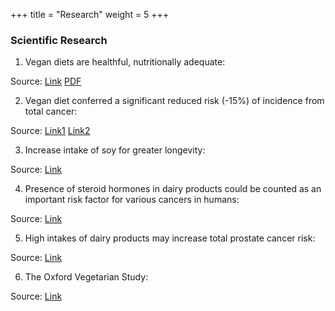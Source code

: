 +++
title = "Research"
weight = 5
+++

### Scientific Research

1) Vegan diets are healthful, nutritionally adequate:

Source: [Link](https://pubmed.ncbi.nlm.nih.gov/27886704/) [PDF](https://www.eatrightpro.org/~/media/eatrightpro%20files/practice/position%20and%20practice%20papers/position%20papers/vegetarian-diet.ashx)

2) Vegan diet conferred a significant reduced risk (-15%) of incidence from total cancer:

Source: [Link1](https://pubmed.ncbi.nlm.nih.gov/26853923/#fft) [Link2](https://pubmed.ncbi.nlm.nih.gov/23169929/)

3) Increase intake of soy for greater longevity:

Source: [Link](https://pubmed.ncbi.nlm.nih.gov/31278047/)

4) Presence of steroid hormones in dairy products could be counted as an important risk factor for various cancers in humans:

Source: [Link](https://pubmed.ncbi.nlm.nih.gov/26258087/)

5) High intakes of dairy products may increase total prostate cancer risk:

Source: [Link](https://pubmed.ncbi.nlm.nih.gov/25527754/)

6) The Oxford Vegetarian Study:

Source: [Link](https://academic.oup.com/ajcn/article/70/3/525s/4714981)
